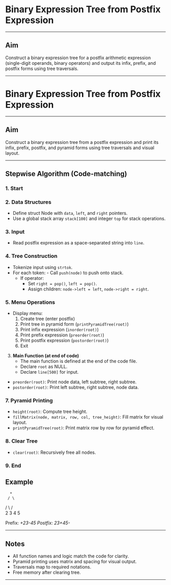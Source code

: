 
# Binary Expression Tree from Postfix Expression

---

## Aim
Construct a binary expression tree for a postfix arithmetic expression (single-digit operands, binary operators) and output its infix, prefix, and postfix forms using tree traversals.

---


# Binary Expression Tree from Postfix Expression

---

## Aim
Construct a binary expression tree from a postfix expression and print its infix, prefix, postfix, and pyramid forms using tree traversals and visual layout.

---

## Stepwise Algorithm (Code-matching)

### 1. Start

### 2. Data Structures
- Define struct Node with `data`, `left`, and `right` pointers.
- Use a global stack array `stack[100]` and integer `top` for stack operations.

### 3. Input
- Read postfix expression as a space-separated string into `line`.

### 4. Tree Construction
- Tokenize input using `strtok`.
- For each token:
        - Call `push(node)` to push onto stack.
    - If operator:
        - Set `right = pop()`, `left = pop()`.
        - Assign children: `node->left = left`, `node->right = right`.

### 5. Menu Operations
- Display menu:
    1. Create tree (enter postfix)
    2. Print tree in pyramid form (`printPyramidTree(root)`)
    3. Print infix expression (`inorder(root)`)
    4. Print prefix expression (`preorder(root)`)
    5. Print postfix expression (`postorder(root)`)
    7. Exit
3. **Main Function (at end of code)**
    - The main function is defined at the end of the code file.
    - Declare `root` as NULL.
    - Declare `line[500]` for input.
- `preorder(root)`: Print node data, left subtree, right subtree.
- `postorder(root)`: Print left subtree, right subtree, node data.
### 7. Pyramid Printing
- `height(root)`: Compute tree height.
- `fillMatrix(node, matrix, row, col, tree_height)`: Fill matrix for visual layout.
- `printPyramidTree(root)`: Print matrix row by row for pyramid effect.

### 8. Clear Tree
- `clear(root)`: Recursively free all nodes.

### 9. End
## Example

      *
     / \
   / \ / \
  2  3 4  5

Prefix: *+23-45
Postfix: 23+45-*

---

## Notes
- All function names and logic match the code for clarity.
- Pyramid printing uses matrix and spacing for visual output.
- Traversals map to required notations.
- Free memory after clearing tree.

---